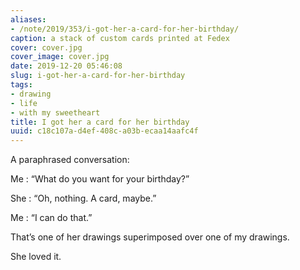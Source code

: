 ```yaml
---
aliases:
- /note/2019/353/i-got-her-a-card-for-her-birthday/
caption: a stack of custom cards printed at Fedex
cover: cover.jpg
cover_image: cover.jpg
date: 2019-12-20 05:46:08
slug: i-got-her-a-card-for-her-birthday
tags:
- drawing
- life
- with my sweetheart
title: I got her a card for her birthday
uuid: c18c107a-d4ef-408c-a03b-ecaa14aafc4f
---
```


A paraphrased conversation:

Me
: “What do you want for your birthday?”

She
: “Oh, nothing. A card, maybe.”

Me
: “I can do that.”

That’s one of her drawings superimposed over one of my drawings.

She loved it.
